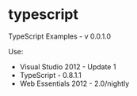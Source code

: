 typescript
==========

TypeScript Examples - v 0.0.1.0

Use:
- Visual Studio 2012 - Update 1
- TypeScript - 0.8.1.1
- Web Essentials 2012 - 2.0/nightly